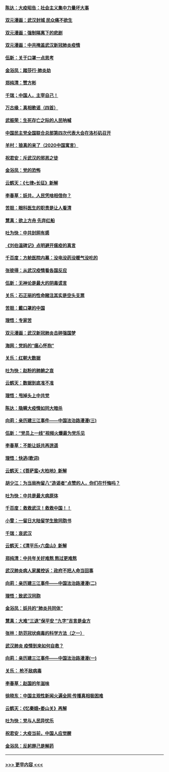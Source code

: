 #### [陈达：大疫昭告：社会主义集中力量坏大事](../pages/nsc993/n11859419.md?t=02112244) 
#### [双元漫画：武汉封城 民众痛不欲生](../pages/nsc993/n11859287.md?t=02112244) 
#### [双元漫画：强制隔离下的悲剧](../pages/nsc993/n11859244.md?t=02112244) 
#### [双元漫画：中共掩盖武汉新冠肺炎疫情](../pages/nsc993/n11858249.md?t=02112244) 
#### [伍新：关于口罩一点思考](../pages/nsc993/n11859195.md?t=02112244) 
#### [金浴凤：踏莎行‧肺炎劫](../pages/nsc993/n11858227.md?t=02112244) 
#### [郑纯清：赞方彬](../pages/nsc993/n11856803.md?t=02112244) 
#### [千瑞；中国人，主宰自己！](../pages/nsc993/n11856793.md?t=02112244) 
#### [万古缘：真相歌谣（四首）](../pages/nsc993/n11856263.md?t=02112244) 
#### [武振荣：生死存亡之际的人民呐喊](../pages/nsc993/n11856256.md?t=02112244) 
#### [中国民主党全国联合总部第四次代表大会在洛杉矶召开](../pages/nsc993/n11856344.md?t=02112244) 
#### [羊村：狼真的来了（2020中国寓言）](../pages/nsc993/n11856229.md?t=02112244) 
#### [祝君安：斥武汉的邪恶之徒](../pages/nsc993/n11855861.md?t=02112244) 
#### [金浴凤：党的恐怖](../pages/nsc993/n11855849.md?t=02112244) 
#### [云鹤天：《七律▪长征》新解](../pages/nsc993/n11855479.md?t=02112244) 
#### [李春草：妖共，人民凭啥相信你？](../pages/nsc993/n11855196.md?t=02112244) 
#### [苦胆：眼科医生的职责是让人看清](../pages/nsc993/n11853840.md?t=02112244) 
#### [慧真：欲上方舟 先弃红船](../pages/nsc993/n11853483.md?t=02112244) 
#### [吐为快：中共封网有感](../pages/nsc993/n11852575.md?t=02112244) 
#### [《刘伯温碑记》点明避开瘟疫的真言](../pages/nsc993/n11852128.md?t=02112244) 
#### [千百度：方舱医院内幕：没电没药没暖气没吃的](../pages/nsc993/n11850211.md?t=02112244) 
#### [张彼得：从武汉疫情看各国反应](../pages/nsc993/n11850102.md?t=02112244) 
#### [伍新：无神论是最大的阴毒谎言](../pages/nsc993/n11846129.md?t=02112244) 
#### [关乐：石正丽的性命赌注其实是空头支票](../pages/nsc993/n11846109.md?t=02112244) 
#### [苦胆：戴口罩的中国](../pages/nsc993/n11845576.md?t=02112244) 
#### [理悟：专家苦](../pages/nsc993/n11845564.md?t=02112244) 
#### [双元漫画：武汉新冠肺炎击碎强国梦](../pages/nsc993/n11843320.md?t=02112244) 
#### [海网：党妈的“瘟心怀抱”](../pages/nsc993/n11840740.md?t=02112244) 
#### [关乐：红朝大数据](../pages/nsc993/n11840675.md?t=02112244) 
#### [吐为快：赵粉的肺腑之哀](../pages/nsc993/n11840618.md?t=02112244) 
#### [云鹤天：数据到底准不准](../pages/nsc993/n11840325.md?t=02112244) 
#### [理悟：甩掉头上中共党](../pages/nsc993/n11838826.md?t=02112244) 
#### [陈达：隐瞒大疫情如同大暗杀](../pages/nsc993/n11838771.md?t=02112244) 
#### [向莉：亲历建三江事件——中国法治路漫漫(三)](../pages/nsc993/n11831825.md?t=02112244) 
#### [伍新：“党员上一线”视频火爆最为党乐见](../pages/nsc993/n11838200.md?t=02112244) 
#### [李春草：不能让妖共再逍遥](../pages/nsc993/n11838102.md?t=02112244) 
#### [理悟：快逃(歌词)](../pages/nsc993/n11838083.md?t=02112244) 
#### [云鹤天：《菩萨蛮▪大柏地》新解](../pages/nsc993/n11838059.md?t=02112244) 
#### [胡少江：为当局拘留八“造谣者”点赞的人，你们在忏悔吗？](../pages/nsc993/n11836801.md?t=02112244) 
#### [吐为快：中共是最大病原体](../pages/nsc993/n11836748.md?t=02112244) 
#### [千百度：救救武汉！救救中国！！](../pages/nsc993/n11836145.md?t=02112244) 
#### [小雪：一留日大陆留学生致同胞书](../pages/nsc993/n11834624.md?t=02112244) 
#### [千瑞：哀武汉](../pages/nsc993/n11833647.md?t=02112244) 
#### [云鹤天：《清平乐▪六盘山》新解](../pages/nsc993/n11833611.md?t=02112244) 
#### [郑纯清：中共年关好难熬 熬过更难熬](../pages/nsc993/n11833489.md?t=02112244) 
#### [武汉肺炎病人家属控诉：政府不把人命当回事](../pages/nsc993/n11833205.md?t=02112244) 
#### [向莉：亲历建三江事件——中国法治路漫漫(二)](../pages/nsc993/n11829102.md?t=02112244) 
#### [理悟：致武汉同胞](../pages/nsc993/n11831522.md?t=02112244) 
#### [金浴凤：妖共的“肺炎共同体”](../pages/nsc993/n11829448.md?t=02112244) 
#### [慧真：大难“三退”保平安 “九字”吉言是金方](../pages/nsc993/n11829501.md?t=02112244) 
#### [张林：防范冠状病毒的科学方法（之一）](../pages/nsc993/n11828618.md?t=02112244) 
#### [武汉肺炎 疫情到来如何自救？](../pages/nsc993/n11827632.md?t=02112244) 
#### [向莉：亲历建三江事件——中国法治路漫漫(一)](../pages/nsc993/n11827190.md?t=02112244) 
#### [关乐： 枪不敌病毒](../pages/nsc993/n11826746.md?t=02112244) 
#### [李春草：赵国的年滋味](../pages/nsc993/n11826321.md?t=02112244) 
#### [徐晓东：中国主观性新闻火遍全网 传播真相极困难](../pages/nsc993/n11826508.md?t=02112244) 
#### [云鹤天：《忆秦娥▪娄山关》再解](../pages/nsc993/n11824682.md?t=02112244) 
#### [吐为快：党与人民异忧乐](../pages/nsc993/n11824660.md?t=02112244) 
#### [祝君安：大疫当前，中国人应觉醒](../pages/nsc993/n11821946.md?t=02112244) 
#### [金浴凤：反躬罪己是解药](../pages/nsc993/n11820280.md?t=02112244) 

----
#### [ >>> 更早内容 <<< ](../indexes/nsc993-earlier.md)
